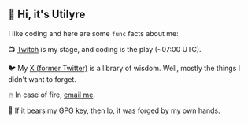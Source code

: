## 👋 Hi, it's Utilyre

I like coding and here are some `func` facts about me:

📺 [Twitch][twitch] is my stage, and coding is the play (~07:00 UTC).

🐦 My [X (former Twitter)][x] is a library of wisdom. Well, mostly the things I
didn't want to forget.

🔥 In case of fire, [email me][email].

🔑 If it bears my [GPG key][gpg], then lo, it was forged by my own hands.

[twitch]: https://twitch.tv/utilyre
[x]: https://x.com/utilyre
[email]: mailto:utilyre@gmail.com
[gpg]: https://github.com/utilyre.gpg
